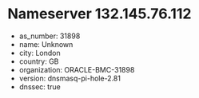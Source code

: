 # Nameserver 132.145.76.112

* as_number: 31898
* name: Unknown
* city: London
* country: GB
* organization: ORACLE-BMC-31898
* version: dnsmasq-pi-hole-2.81
* dnssec: true
